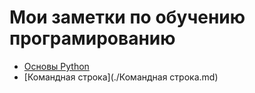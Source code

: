 # Мои заметки по обучению програмированию

- [Основы Python](./Python-Basics.md)
- [Командная строка](./Командная строка.md)

